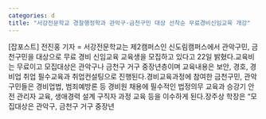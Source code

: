 ```yaml
---
categories: d
title: "서강전문학교 경찰행정학과 관악구·금천구민 대상 선착순 무료경비신임교육 개강"
---
```

[잡포스트] 전진홍 기자 = 서강전문학교는 제2캠퍼스인 신도림캠퍼스에서 관악구민, 금천구민을 대상으로 무료 경비 신임교육 교육생을 모집하고 있다고 22일 밝혔다.교육비는 무료이고 모집대상은 관악구나 금천구 거구 중장년층이며 교육내용은 보안, 경호, 경비업 취업 필수교육과 취업컨설팅으로 진행된다.경비교육과정에 참여한 금천구민, 관악구민들은 경비업법, 범죄예방론 등 경비원 채용에 필수적인 법정의무 교육과 승강기 안전 관리자 교육, 생애경력 설계 구직자 과정 교육 등을 이수하게 된다.장주상 학장은 “모집대상은 관악구, 금천구 거구 중장년